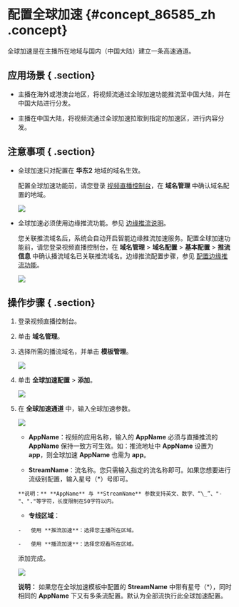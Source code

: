 # 配置全球加速 {#concept_86585_zh .concept}

全球加速是在主播所在地域与国内（中国大陆）建立一条高速通道。

## 应用场景 { .section}

-   主播在海外或港澳台地区，将视频流通过全球加速功能推流至中国大陆，并在中国大陆进行分发。

-   主播在中国大陆，将视频流通过全球加速拉取到指定的加速区，进行内容分发。


## 注意事项 { .section}

-   全球加速只对配置在 **华东2** 地域的域名生效。

    配置全球加速功能前，请您登录 [视频直播控制台](https://live.console.aliyun.com/#/overview)，在 **域名管理** 中确认域名配置的地域。

    ![](http://static-aliyun-doc.oss-cn-hangzhou.aliyuncs.com/assets/img/20697/154520852721681_zh-CN.png)

-   全球加速必须使用边缘推流功能。参见 [边缘推流说明](../../../../intl.zh-CN/产品简介/边缘推流.md#)。

    您关联推流域名后，系统会自动开启智能边缘推流加速服务。配置全球加速功能前，请您登录视频直播控制台，在 **域名管理** \> **域名配置** \> **基本配置** \> **推流信息** 中确认播流域名已关联推流域名。边缘推流配置步骤，参见 [配置边缘推流功能](intl.zh-CN/用户指南/推播流配置/配置边缘推流.md#)。

    ![](http://static-aliyun-doc.oss-cn-hangzhou.aliyuncs.com/assets/img/20697/154520852721682_zh-CN.png)


## 操作步骤 { .section}

1.  登录视频直播控制台。
2.  单击 **域名管理**。
3.  选择所需的播流域名，并单击 **模板管理**。

    ![](http://static-aliyun-doc.oss-cn-hangzhou.aliyuncs.com/assets/img/20697/154520852721683_zh-CN.png)

4.  单击 **全球加速配置** \> **添加**。

    ![](http://static-aliyun-doc.oss-cn-hangzhou.aliyuncs.com/assets/img/20697/154520852721684_zh-CN.png)

5.  在 **全球加速通道** 中，输入全球加速参数。

    ![](http://static-aliyun-doc.oss-cn-hangzhou.aliyuncs.com/assets/img/20697/154520852721685_zh-CN.png)

    -    **AppName**：视频的应用名称，输入的 **AppName** 必须与直播推流的 **AppName** 保持一致方可生效。如：推流地址中 **AppName** 设置为 **app**，则全球加速 **AppName** 也需为 **app**。

    -    **StreamName**：流名称。您只需输入指定的流名称即可。如果您想要进行流级别配置，输入星号（\*）号即可。

        **说明：** **AppName** 与 **StreamName** 参数支持英文、数字、“\_”、"-"、"."等字符，长度限制在50字符以内。

    -    **专线区域**：

        -   使用 **推流加速**：选择您主播所在区域。

        -   使用 **播流加速**：选择您观看所在区域。

    添加完成。

    ![](http://static-aliyun-doc.oss-cn-hangzhou.aliyuncs.com/assets/img/20697/154520852721686_zh-CN.png)

    **说明：** 如果您在全球加速模板中配置的 **StreamName** 中带有星号（\*），同时相同的 **AppName** 下又有多条流配置。默认为全部流执行此全球加速配置。


